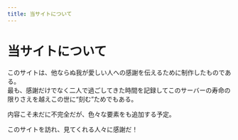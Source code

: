 ```yaml
---
title: 当サイトについて
---
```

# 当サイトについて

このサイトは、他ならぬ我が<span class="heart bold">愛しい人</span>への感謝を伝えるために制作したものである。  
最も、感謝だけでなく二人で過ごしてきた時間を記録してこのサーバーの寿命の限りさえを越えこの世に“<span class="bold">刻む</span>”ためでもある。

内容こそ未だに不完全だが、色々な要素をも追加する予定。

このサイトを訪れ、見てくれる人々に感謝だ！
